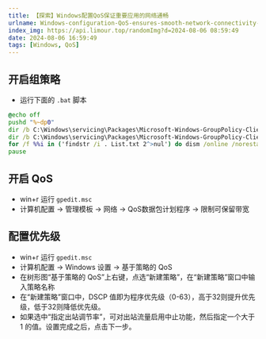 ```yaml
---
title: 【探索】Windows配置QoS保证重要应用的网络通畅
urlname: Windows-configuration-QoS-ensures-smooth-network-connectivity-for-important-applications
index_img: https://api.limour.top/randomImg?d=2024-08-06 08:59:49
date: 2024-08-06 16:59:49
tags: [Windows, QoS]
---
```


## 开启组策略
+ 运行下面的 `.bat` 脚本
```cmd
@echo off
pushd "%~dp0"
dir /b C:\Windows\servicing\Packages\Microsoft-Windows-GroupPolicy-ClientExtensions-Package~3*.mum >List.txt
dir /b C:\Windows\servicing\Packages\Microsoft-Windows-GroupPolicy-ClientTools-Package~3*.mum >>List.txt
for /f %%i in ('findstr /i . List.txt 2^>nul') do dism /online /norestart /add-package:"C:\Windows\servicing\Packages\%%i"
pause
```

## 开启 QoS
+ win+r 运行 `gpedit.msc`
+ 计算机配置 -> 管理模板 -> 网络 -> QoS数据包计划程序 -> 限制可保留带宽

## 配置优先级
+ win+r 运行 `gpedit.msc`
+ 计算机配置 -> Windows 设置 -> 基于策略的 QoS
+ 在树形图“基于策略的 QoS”上右键，点选“新建策略”，在“新建策略”窗口中输入策略名称
+ 在“新建策略”窗口中，DSCP 值即为程序优先级（0-63），高于32则提升优先级，低于32则降低优先级。
+ 如果选中“指定出站调节率”，可对出站流量启用中止功能，然后指定一个大于 1 的值。设置完成之后，点击下一步。